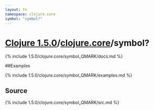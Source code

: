 ```yaml
---
layout: fn
namespace: clojure.core
symbol: "symbol?"
---
```


# [Clojure 1.5.0](../../)/[clojure.core](../)/symbol?

{% include 1.5.0/clojure.core/symbol_QMARK/docs.md %}

##Examples

{% include 1.5.0/clojure.core/symbol_QMARK/examples.md %}
## Source
{% include 1.5.0/clojure.core/symbol_QMARK/src.md %}

